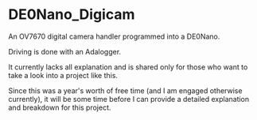# DE0Nano_Digicam
An OV7670 digital camera handler programmed into a DE0Nano.

Driving is done with an Adalogger.

It currently lacks all explanation and is shared only for those who want to take a look into a project like this.

Since this was a year's worth of free time (and I am engaged otherwise currently), it will be some time before I can provide a detailed explanation and breakdown for this project.
